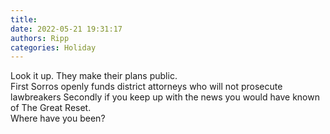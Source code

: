 ```yaml
---
title: 
date: 2022-05-21 19:31:17
authors: Ripp
categories: Holiday
---
```


 Look it up.   They make their plans public.  
First Sorros openly funds district attorneys who will not prosecute lawbreakers 
Secondly if you keep up with the news you would have known of The Great Reset.  
Where have you been?